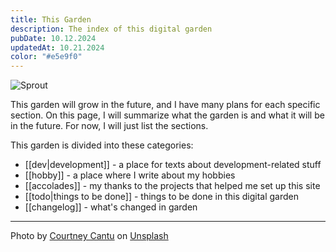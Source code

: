 ```yaml
---
title: This Garden
description: The index of this digital garden
pubDate: 10.12.2024
updatedAt: 10.21.2024
color: "#e5e9f0"
---
```

![Sprout](https://res.cloudinary.com/dy0rxzzwa/image/upload/v1729495341/sprout_1_p9pmub.jpg)

This garden will grow in the future, and I have many plans for each specific section. On this page, I will summarize what the garden is and what it will be in the future. For now, I will just list the sections.

This garden is divided into these categories:
- [[dev|development]] - a place for texts about development-related stuff
- [[hobby]] - a place where I write about my hobbies
- [[accolades]] - my thanks to the projects that helped me set up this site
- [[todo|things to be done]] - things to be done in this digital garden
- [[changelog]] - what's changed in garden
---
Photo by [Courtney Cantu](https://unsplash.com/@courtneycantu?utm_content=creditCopyText&utm_medium=referral&utm_source=unsplash) on [Unsplash](https://unsplash.com/photos/a-small-plant-growing-out-of-the-ground-5oNX232IzBM?utm_content=creditCopyText&utm_medium=referral&utm_source=unsplash)